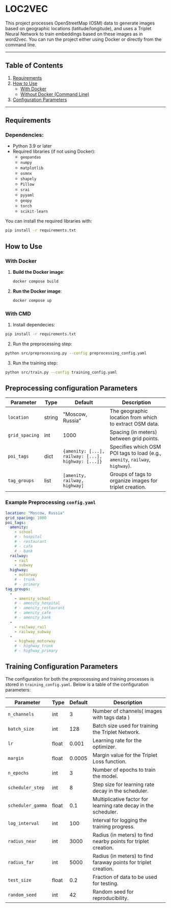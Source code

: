# LOC2VEC

This project processes OpenStreetMap (OSM) data to generate images based on geographic locations (latitude/longitude), and uses a Triplet Neural Network to train embeddings based on these images as in word2vec. You can run the project either using Docker or directly from the command line.

---

## **Table of Contents**
1. [Requirements](#requirements)
2. [How to Use](#how-to-use)
    - [With Docker](#with-docker)
    - [Without Docker (Command Line)](#without-docker)
3. [Configuration Parameters](#configuration-parameters)


---

## **Requirements**

### Dependencies:

- Python 3.9 or later
- Required libraries (if not using Docker):
  - `geopandas`
  - `numpy`
  - `matplotlib`
  - `osmnx`
  - `shapely`
  - `Pillow`
  - `srai`
  - `pyyaml`
  - `geopy`
  - `torch`
  - `scikit-learn`

You can install the required libraries with:

```bash
pip install -r requirements.txt
```
## **How to Use**

### **With Docker**

1. **Build the Docker image**:
   ```bash
   docker compose build 
   ```
2. **Run the Docker image**:
   ```bash
   docker compose up
   ```

### **With CMD**

1. Install dependecies:
```bash
pip install -r requirements.txt
```
2. Run the preprocessing step:
```bash
python src/preprocessing.py --config preprocessing_config.yaml
```
3. Run the training step:
```bash
python src/train.py --config training_config.yaml
```

## **Preprocessing configuration Parameters**

| Parameter      | Type   | Default          | Description                                                                 |
|----------------|--------|------------------|-----------------------------------------------------------------------------|
| `location`     | string | "Moscow, Russia" | The geographic location from which to extract OSM data.                     |
| `grid_spacing` | int    | 1000             | Spacing (in meters) between grid points.                                    |
| `poi_tags`     | dict   | `{amenity: [...], railway: [...], highway: [...]}` | Specifies which OSM POI tags to load (e.g., `amenity`, `railway`, `highway`). |
| `tag_groups`   | list   | `[amenity, railway, highway]` | Groups of tags to organize images for triplet creation.                       |

### Example Preprocessing `config.yaml`

```yaml
location: "Moscow, Russia"
grid_spacing: 1000
poi_tags:
  amenity: 
    - school
    # - hospital
    # - restaurant
    # - cafe
    # - bank
  railway: 
    - rail
    - subway
  highway: 
    - motorway
    # - trunk
    # - primary
tag_groups:
  - 
    - amenity_school
    # - amenity_hospital
    # - amenity_restaurant
    # - amenity_cafe
    # - amenity_bank
  -
    - railway_rail
    - railway_subway
  -
    - highway_motorway
    # - highway_trunk
    # - highway_primary
```

## **Training Configuration Parameters**

The configuration for both the preprocessing and training processes is stored in `training_config.yaml`. Below is a table of the configuration parameters:

| Parameter        | Type    | Default | Description                                                                 |
|------------------|---------|---------|-----------------------------------------------------------------------------|
| `n_channels`     | int     | 3       | Number of channels( images with tags data )    |
| `batch_size`     | int     | 128     | Batch size used for training the Triplet Network.                           |
| `lr`             | float   | 0.001   | Learning rate for the optimizer.                                            |
| `margin`         | float   | 0.0005  | Margin value for the Triplet Loss function.                                 |
| `n_epochs`       | int     | 3       | Number of epochs to train the model.                                        |
| `scheduler_step` | int     | 8       | Step size for learning rate decay in the scheduler.                         |
| `scheduler_gamma`| float   | 0.1     | Multiplicative factor for learning rate decay in the scheduler.             |
| `log_interval`   | int     | 100     | Interval for logging the training progress.                                 |
| `radius_near`    | int     | 3000    | Radius (in meters) to find nearby points for triplet creation.              |
| `radius_far`     | int     | 5000    | Radius (in meters) to find faraway points for triplet creation.             |
| `test_size`      | float   | 0.2     | Fraction of data to be used for testing.                                    |
| `random_seed`    | int     | 42      | Random seed for reproducibility.                                            |

